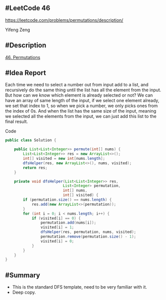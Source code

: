 #**LeetCode 46**
---
https://leetcode.com/problems/permutations/description/

Yifeng Zeng

#Description
---
[46. Permutations](https://leetcode.com/problems/permutations/description/)


#Idea Report
---

Each time we need to select a number out from input add to a list, and recursively do the same thing until the list has all the element from the input. But how can we know which element is already selected or not? We can have an array of same length of the input, if we select one element already, we set that index to 1, so when we pick a number, we only picks ones from the index of 0s. And when the list has the same size of the input, meaning we selected all the elements from the input, we can just add this list to the final result.

Code
```java
public class Solution {

    public List<List<Integer>> permute(int[] nums) {
        List<List<Integer>> res = new ArrayList<>();
        int[] visited = new int[nums.length];
        dfsHelper(res, new ArrayList<>(), nums, visited);
        return res;
    }

    private void dfsHelper(List<List<Integer>> res,
                          List<Integer> permutation,
                          int[] nums,
                          int[] visited) {
        if (permutation.size() == nums.length) {
            res.add(new ArrayList<>(permutation));
        }
        for (int i = 0; i < nums.length; i++) {
            if (visited[i] == 0) {
                permutation.add(nums[i]);
                visited[i] = 1;
                dfsHelper(res, permutation, nums, visited);
                permutation.remove(permutation.size() - 1);
                visited[i] = 0;
            }
        }
    }
}
```

#Summary
---
- This is the standard DFS template, need to be very familiar with it.
- Deep copy.
